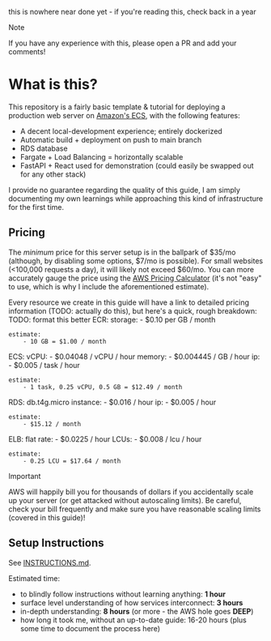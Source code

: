this is nowhere near done yet - if you're reading this, check back in a year

> [!NOTE]
> If you have any experience with this, please open a PR and add your comments!

# What is this?
This repository is a fairly basic template & tutorial for deploying a production web server on [Amazon's ECS](https://aws.amazon.com/ecs/), with the following features:
- A decent local-development experience; entirely dockerized
- Automatic build + deployment on push to main branch
- RDS database
- Fargate + Load Balancing = horizontally scalable
- FastAPI + React used for demonstration (could easily be swapped out for any other stack)


I provide no guarantee regarding the quality of this guide, I am simply documenting my own learnings while approaching this kind of infrastructure for the first time.


## Pricing
The _minimum_ price for this server setup is in the ballpark of $35/mo (although, by disabling some options, $7/mo is possible). For small websites (<100,000 requests a day), it will likely not exceed $60/mo. You can more accurately gauge the price using the [AWS Pricing Calculator](https://calculator.aws/) (it's not "easy" to use, which is why I include the aforementioned estimate).

Every resource we create in this guide will have a link to detailed pricing information (TODO: actually do this), but here's a quick, rough breakdown:
TODO: format this better
ECR:
	storage:
		- $0.10 per GB / month

	estimate:
		- 10 GB = $1.00 / month
ECS:
	vCPU:
		- $0.04048 / vCPU / hour
	memory:
		- $0.004445 / GB / hour
	ip:
		- $0.005 / task / hour

	estimate:
		- 1 task, 0.25 vCPU, 0.5 GB = $12.49 / month
RDS:
	db.t4g.micro instance:
		- $0.016 / hour
	ip:
		- $0.005 / hour

	estimate:
		- $15.12 / month
ELB:
	flat rate:
		- $0.0225 / hour
	LCUs:
		- $0.008 / lcu / hour

	estimate:
		- 0.25 LCU = $17.64 / month

> [!IMPORTANT]  
> AWS will happily bill you for thousands of dollars if you accidentally scale up your server (or get attacked without autoscaling limits). Be careful, check your bill frequently and make sure you have reasonable scaling limits (covered in this guide)!

## Setup Instructions
See [INSTRUCTIONS.md](./INSTRUCTIONS.md).

Estimated time:
- to blindly follow instructions without learning anything: **1 hour**
- surface level understanding of how services interconnect: **3 hours**
- in-depth understanding: **8 hours** (or more - the AWS hole goes **DEEP**)
- how long it took me, without an up-to-date guide: 16-20 hours (plus some time to document the process here)
